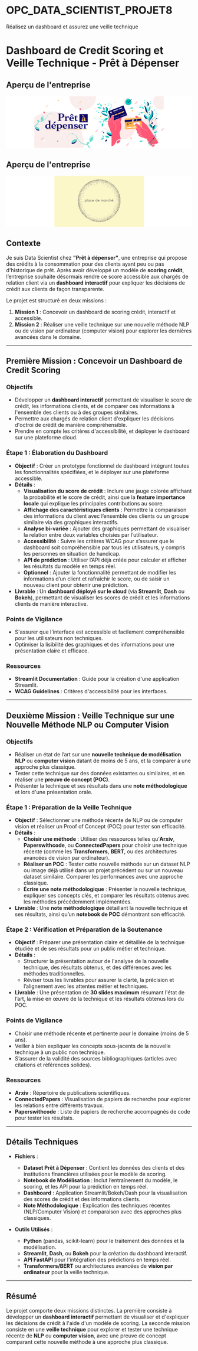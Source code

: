# OPC_DATA_SCIENTIST_PROJET8
Réalisez un dashboard et assurez une veille technique


# Dashboard de Credit Scoring et Veille Technique - Prêt à Dépenser

## Aperçu de l'entreprise

![Aperçu du site web](images/DS_projet7.PNG)

## Aperçu de l'entreprise

![Aperçu du site web](images/DS_projet6.PNG)


## Contexte

Je suis Data Scientist chez **"Prêt à dépenser"**, une entreprise qui propose des crédits à la consommation pour des clients ayant peu ou pas d'historique de prêt. Après avoir développé un modèle de **scoring crédit**, l’entreprise souhaite désormais rendre ce score accessible aux chargés de relation client via un **dashboard interactif** pour expliquer les décisions de crédit aux clients de façon transparente.

Le projet est structuré en deux missions :
1. **Mission 1** : Concevoir un dashboard de scoring crédit, interactif et accessible.
2. **Mission 2** : Réaliser une veille technique sur une nouvelle méthode NLP ou de vision par ordinateur (computer vision) pour explorer les dernières avancées dans le domaine.

---

## Première Mission : Concevoir un Dashboard de Credit Scoring

### Objectifs
- Développer un **dashboard interactif** permettant de visualiser le score de crédit, les informations clients, et de comparer ces informations à l'ensemble des clients ou à des groupes similaires.
- Permettre aux chargés de relation client d'expliquer les décisions d'octroi de crédit de manière compréhensible.
- Prendre en compte les critères d'accessibilité, et déployer le dashboard sur une plateforme cloud.

### Étape 1 : Élaboration du Dashboard
- **Objectif** : Créer un prototype fonctionnel de dashboard intégrant toutes les fonctionnalités spécifiées, et le déployer sur une plateforme accessible.
- **Détails** :
  - **Visualisation du score de crédit** : Inclure une jauge colorée affichant la probabilité et le score de crédit, ainsi que la **feature importance locale** qui explique les principales contributions au score.
  - **Affichage des caractéristiques clients** : Permettre la comparaison des informations du client avec l’ensemble des clients ou un groupe similaire via des graphiques interactifs.
  - **Analyse bi-variée** : Ajouter des graphiques permettant de visualiser la relation entre deux variables choisies par l’utilisateur.
  - **Accessibilité** : Suivre les critères WCAG pour s’assurer que le dashboard soit compréhensible par tous les utilisateurs, y compris les personnes en situation de handicap.
  - **API de prédiction** : Utiliser l’API déjà créée pour calculer et afficher les résultats du modèle en temps réel.
  - **Optionnel** : Ajouter la fonctionnalité permettant de modifier les informations d’un client et rafraîchir le score, ou de saisir un nouveau client pour obtenir une prédiction.
- **Livrable** : Un **dashboard déployé sur le cloud** (via **Streamlit**, **Dash** ou **Bokeh**), permettant de visualiser les scores de crédit et les informations clients de manière interactive.

### Points de Vigilance
- S'assurer que l'interface est accessible et facilement compréhensible pour les utilisateurs non techniques.
- Optimiser la lisibilité des graphiques et des informations pour une présentation claire et efficace.

### Ressources
- **Streamlit Documentation** : Guide pour la création d'une application Streamlit.
- **WCAG Guidelines** : Critères d'accessibilité pour les interfaces.

---

## Deuxième Mission : Veille Technique sur une Nouvelle Méthode NLP ou Computer Vision

### Objectifs
- Réaliser un état de l’art sur une **nouvelle technique de modélisation NLP** ou **computer vision** datant de moins de 5 ans, et la comparer à une approche plus classique.
- Tester cette technique sur des données existantes ou similaires, et en réaliser une **preuve de concept (POC)**.
- Présenter la technique et ses résultats dans une **note méthodologique** et lors d'une présentation orale.

### Étape 1 : Préparation de la Veille Technique
- **Objectif** : Sélectionner une méthode récente de NLP ou de computer vision et réaliser un Proof of Concept (POC) pour tester son efficacité.
- **Détails** :
  - **Choisir une méthode** : Utiliser des ressources telles qu’**Arxiv**, **Paperswithcode**, ou **ConnectedPapers** pour choisir une technique récente (comme les **Transformers**, **BERT**, ou des architectures avancées de vision par ordinateur).
  - **Réaliser un POC** : Tester cette nouvelle méthode sur un dataset NLP ou image déjà utilisé dans un projet précédent ou sur un nouveau dataset similaire. Comparer les performances avec une approche classique.
  - **Écrire une note méthodologique** : Présenter la nouvelle technique, expliquer ses concepts clés, et comparer les résultats obtenus avec les méthodes précédemment implémentées.
- **Livrable** : Une **note méthodologique** détaillant la nouvelle technique et ses résultats, ainsi qu’un **notebook de POC** démontrant son efficacité.

### Étape 2 : Vérification et Préparation de la Soutenance
- **Objectif** : Préparer une présentation claire et détaillée de la technique étudiée et de ses résultats pour un public métier et technique.
- **Détails** :
  - Structurer la présentation autour de l'analyse de la nouvelle technique, des résultats obtenus, et des différences avec les méthodes traditionnelles.
  - Réviser tous les livrables pour assurer la clarté, la précision et l’alignement avec les attentes métier et techniques.
- **Livrable** : Une présentation de **30 slides maximum** résumant l'état de l’art, la mise en œuvre de la technique et les résultats obtenus lors du POC.

### Points de Vigilance
- Choisir une méthode récente et pertinente pour le domaine (moins de 5 ans).
- Veiller à bien expliquer les concepts sous-jacents de la nouvelle technique à un public non technique.
- S’assurer de la validité des sources bibliographiques (articles avec citations et références solides).

### Ressources
- **Arxiv** : Répertoire de publications scientifiques.
- **ConnectedPapers** : Visualisation de papiers de recherche pour explorer les relations entre différents travaux.
- **Paperswithcode** : Liste de papiers de recherche accompagnés de code pour tester les résultats.

---

## Détails Techniques

- **Fichiers** :
  - **Dataset Prêt à Dépenser** : Contient les données des clients et des institutions financières utilisées pour le modèle de scoring.
  - **Notebook de Modélisation** : Inclut l’entraînement du modèle, le scoring, et les API pour la prédiction en temps réel.
  - **Dashboard** : Application Streamlit/Bokeh/Dash pour la visualisation des scores de crédit et des informations clients.
  - **Note Méthodologique** : Explication des techniques récentes (NLP/Computer Vision) et comparaison avec des approches plus classiques.

- **Outils Utilisés** :
  - **Python** (pandas, scikit-learn) pour le traitement des données et la modélisation.
  - **Streamlit**, **Dash**, ou **Bokeh** pour la création du dashboard interactif.
  - **API FastAPI** pour l'intégration des prédictions en temps réel.
  - **Transformers/BERT** ou architectures avancées de **vision par ordinateur** pour la veille technique.

---

## Résumé

Le projet comporte deux missions distinctes. La première consiste à développer un **dashboard interactif** permettant de visualiser et d'expliquer les décisions de crédit à l'aide d'un modèle de scoring. La seconde mission consiste en une **veille technique** pour explorer et tester une technique récente de **NLP** ou **computer vision**, avec une preuve de concept comparant cette nouvelle méthode à une approche plus classique.
